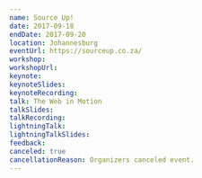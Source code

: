 ```yaml
---
name: Source Up!
date: 2017-09-18
endDate: 2017-09-20
location: Johannesburg
eventUrl: https://sourceup.co.za/
workshop:
workshopUrl:
keynote:
keynoteSlides:
keynoteRecording:
talk: The Web in Motion
talkSlides:
talkRecording:
lightningTalk:
lightningTalkSlides:
feedback:
canceled: true
cancellationReason: Organizers canceled event.
---
```

